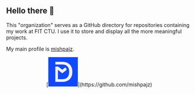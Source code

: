 ## Hello there 👋

This "organization" serves as a GitHub directory for repositories containing my work at FIT CTU. I use it to store and display all the more meaningful projects.

My main profile is [mishpajz](https://github.com/mishpajz).
<p align="center">
[<img src="../img/logo.png" width=80>](https://github.com/mishpajz)
</p>